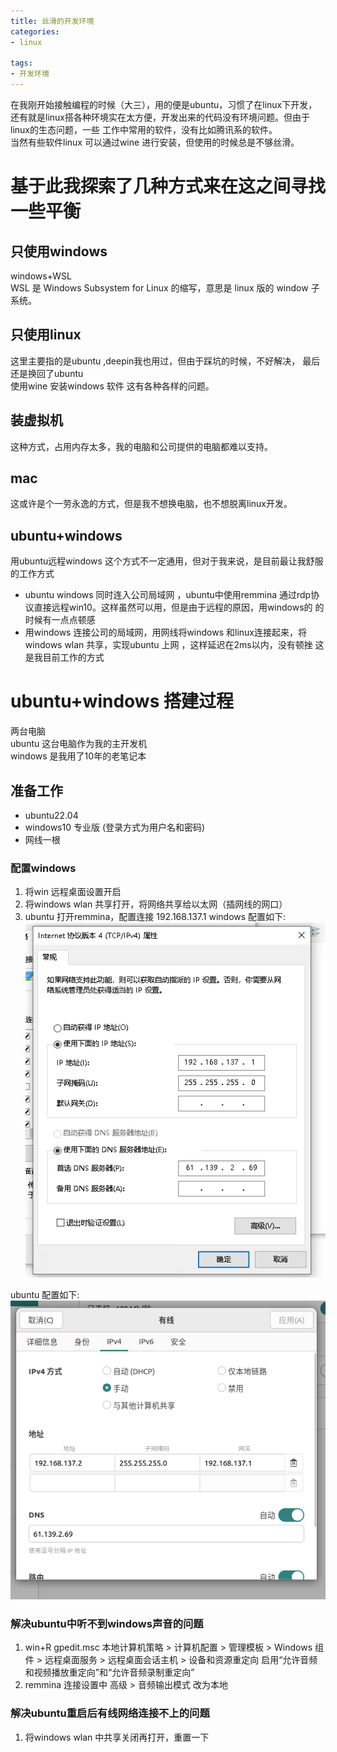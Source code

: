 ```yaml
---
title: 丝滑的开发环境
categories:
- linux

tags:
- 开发环境
---
```


在我刚开始接触编程的时候（大三），用的便是ubuntu，习惯了在linux下开发，还有就是linux搭各种环境实在太方便，开发出来的代码没有环境问题。但由于linux的生态问题，一些
工作中常用的软件，没有比如腾讯系的软件。  
当然有些软件linux 可以通过wine 进行安装，但使用的时候总是不够丝滑。

<!--more-->

# 基于此我探索了几种方式来在这之间寻找一些平衡
## 只使用windows
windows+WSL  
WSL 是 Windows Subsystem for Linux 的缩写，意思是 linux 版的 window 子系统。  

## 只使用linux
这里主要指的是ubuntu ,deepin我也用过，但由于踩坑的时候，不好解决， 最后还是换回了ubuntu  
使用wine 安装windows 软件 这有各种各样的问题。

## 装虚拟机
这种方式，占用内存太多，我的电脑和公司提供的电脑都难以支持。

## mac 
这或许是个一劳永逸的方式，但是我不想换电脑，也不想脱离linux开发。

## ubuntu+windows
用ubuntu远程windows
这个方式不一定通用，但对于我来说，是目前最让我舒服的工作方式  
* ubuntu windows 同时连入公司局域网 ，ubuntu中使用remmina 通过rdp协议直接远程win10。这样虽然可以用，但是由于远程的原因，用windows的
的时候有一点点顿感 
* 用windows 连接公司的局域网，用网线将windows 和linux连接起来，将windows wlan 共享，实现ubuntu 上网 ，这样延迟在2ms以内，没有顿挫
这是我目前工作的方式



# ubuntu+windows 搭建过程

两台电脑  
ubuntu 这台电脑作为我的主开发机   
windows 是我用了10年的老笔记本

## 准备工作
* ubuntu22.04
* windows10 专业版 (登录方式为用户名和密码)
* 网线一根

### 配置windows 
1. 将win 远程桌面设置开启
2. 将windows wlan 共享打开，将网络共享给以太网（插网线的网口）
3. ubuntu 打开remmina，配置连接 192.168.137.1
windows 配置如下: 
![](丝滑的开发环境/img1.png)

ubuntu 配置如下:   
![](丝滑的开发环境/img.png)

### 解决ubuntu中听不到windows声音的问题
1. win+R gpedit.msc  本地计算机策略 > 计算机配置 > 管理模板 > Windows 组件 > 远程桌面服务 > 远程桌面会话主机 > 设备和资源重定向 启用“允许音频和视频播放重定向”和“允许音频录制重定向”
2. remmina 连接设置中 高级 > 音频输出模式 改为本地

### 解决ubuntu重启后有线网络连接不上的问题
1. 将windows wlan 中共享关闭再打开，重置一下


